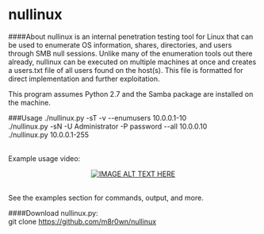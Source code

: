 # nullinux
####About
nullinux is an internal penetration testing tool for Linux that can be used to enumerate OS information, shares, directories, and users through SMB null sessions. Unlike many of the enumeration tools out there already, nullinux can be executed on multiple machines at once and creates a users.txt file of all users found on the host(s). This file is formatted for direct implementation and further exploitation.

This program assumes Python 2.7 and the Samba package are installed on the machine.

###Usage
./nullinux.py -sT -v --enumusers 10.0.0.1-10<br>
./nullinux.py -sN -U Administrator -P password --all 10.0.0.10<br>
./nullinux.py 10.0.0.1-255<br><br>

Example usage video:<p align="center">
[![IMAGE ALT TEXT HERE](https://img.youtube.com/vi/5WAqgRpgpTk/0.jpg)](https://www.youtube.com/watch?v=5WAqgRpgpTk)
</p><br>
See the examples section for commands, output, and more.


####Download
nullinux.py:<br>
git clone https://github.com/m8r0wn/nullinux<br><br>

